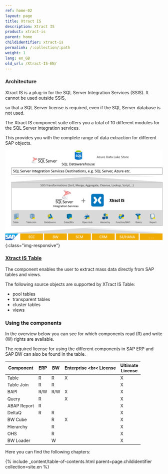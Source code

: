 ```yaml
---
ref: home-02
layout: page
title: Xtract IS
description: Xtract IS
product: xtract-is
parent: home
childidentifier: xtract-is
permalink: /:collection/:path
weight: 1
lang: en_GB
old_url: /Xtract-IS-EN/
---
```


### Architecture

Xtract IS is a plug-in for the SQL Server Integration Services (SSIS). It cannot be used outside SSIS, 

so that a SQL Server license is required, even if the SQL Server database is not used. 

The Xtract IS component suite offers you a total of 10 different modules for the SQL Server integration services.

This provides you with the complete range of data extraction for different SAP objects.

![XIS-Architecture](/img/content/xis-arch.png){:class="img-responsive"}


### [Xtract IS Table](https://help.theobald-software.com/en/xtract-is/table)

The component enables the user to extract mass data directly from SAP tables and views.

The following source objects are supported by XTract IS Table:

- pool tables
- transparent tables
- cluster tables
- views

### Using the components

In the overview below you can see for which components read (R) and write (W) rights are available. 

The required license for using the different components in SAP ERP and SAP BW can also be found in the table.

| Component   | ERP | BW | Enterprise <br<  License | Ultimate <br> License |
|-------------|-----|----|--------------------|------------------|
| Table       | R   | R  | X                  | X                |
| Table Join  | R   | R  |                    | X                |
| BAPI        | R/W  | R/W | X                  | X                |
| Query       | R   |    | X                  | X                |
| ABAP Report | R   |    |                    | X                |
| DeltaQ      | R   | R  |                    | X                |
| BW Cube     |     | R  | X                  | X                |
| Hierarchy   |     | R  |                    | X                |
| OHS         |     | R  |                    | X                |
| BW Loader   |     | W  |                    | X                | 

Here you can find the following chapters:

{% include _content/table-of-contents.html parent=page.childidentifier collection=site.en %}